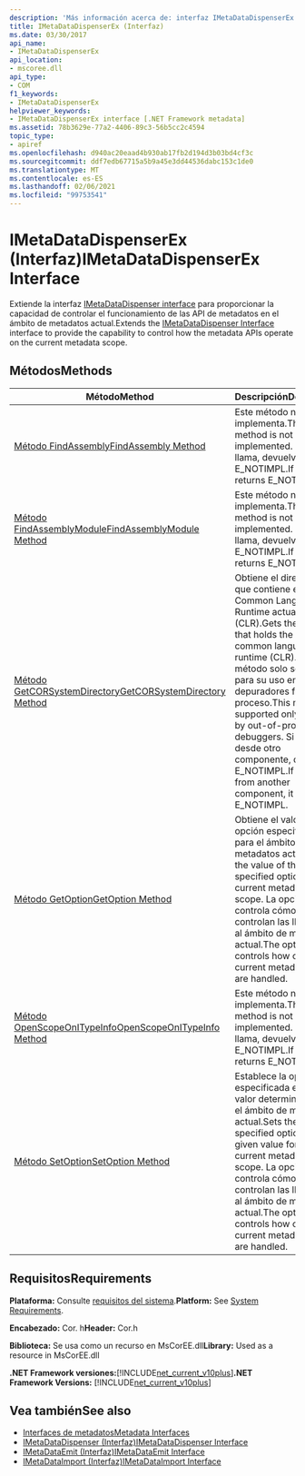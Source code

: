 ```yaml
---
description: 'Más información acerca de: interfaz IMetaDataDispenserEx'
title: IMetaDataDispenserEx (Interfaz)
ms.date: 03/30/2017
api_name:
- IMetaDataDispenserEx
api_location:
- mscoree.dll
api_type:
- COM
f1_keywords:
- IMetaDataDispenserEx
helpviewer_keywords:
- IMetaDataDispenserEx interface [.NET Framework metadata]
ms.assetid: 78b3629e-77a2-4406-89c3-56b5cc2c4594
topic_type:
- apiref
ms.openlocfilehash: d940ac20eaad4b930ab17fb2d194d3b03bd4cf3c
ms.sourcegitcommit: ddf7edb67715a5b9a45e3dd44536dabc153c1de0
ms.translationtype: MT
ms.contentlocale: es-ES
ms.lasthandoff: 02/06/2021
ms.locfileid: "99753541"
---
```

# <a name="imetadatadispenserex-interface"></a><span data-ttu-id="37b4b-103">IMetaDataDispenserEx (Interfaz)</span><span class="sxs-lookup"><span data-stu-id="37b4b-103">IMetaDataDispenserEx Interface</span></span>

<span data-ttu-id="37b4b-104">Extiende la interfaz [IMetaDataDispenser interface](imetadatadispenser-interface.md) para proporcionar la capacidad de controlar el funcionamiento de las API de metadatos en el ámbito de metadatos actual.</span><span class="sxs-lookup"><span data-stu-id="37b4b-104">Extends the [IMetaDataDispenser Interface](imetadatadispenser-interface.md) interface to provide the capability to control how the metadata APIs operate on the current metadata scope.</span></span>  
  
## <a name="methods"></a><span data-ttu-id="37b4b-105">Métodos</span><span class="sxs-lookup"><span data-stu-id="37b4b-105">Methods</span></span>  
  
|<span data-ttu-id="37b4b-106">Método</span><span class="sxs-lookup"><span data-stu-id="37b4b-106">Method</span></span>|<span data-ttu-id="37b4b-107">Descripción</span><span class="sxs-lookup"><span data-stu-id="37b4b-107">Description</span></span>|  
|------------|-----------------|  
|[<span data-ttu-id="37b4b-108">Método FindAssembly</span><span class="sxs-lookup"><span data-stu-id="37b4b-108">FindAssembly Method</span></span>](imetadatadispenserex-findassembly-method.md)|<span data-ttu-id="37b4b-109">Este método no se implementa.</span><span class="sxs-lookup"><span data-stu-id="37b4b-109">This method is not implemented.</span></span> <span data-ttu-id="37b4b-110">Si se llama, devuelve E_NOTIMPL.</span><span class="sxs-lookup"><span data-stu-id="37b4b-110">If called, it returns E_NOTIMPL.</span></span>|  
|[<span data-ttu-id="37b4b-111">Método FindAssemblyModule</span><span class="sxs-lookup"><span data-stu-id="37b4b-111">FindAssemblyModule Method</span></span>](imetadatadispenserex-findassemblymodule-method.md)|<span data-ttu-id="37b4b-112">Este método no se implementa.</span><span class="sxs-lookup"><span data-stu-id="37b4b-112">This method is not implemented.</span></span> <span data-ttu-id="37b4b-113">Si se llama, devuelve E_NOTIMPL.</span><span class="sxs-lookup"><span data-stu-id="37b4b-113">If called, it returns E_NOTIMPL.</span></span>|  
|[<span data-ttu-id="37b4b-114">Método GetCORSystemDirectory</span><span class="sxs-lookup"><span data-stu-id="37b4b-114">GetCORSystemDirectory Method</span></span>](imetadatadispenserex-getcorsystemdirectory-method.md)|<span data-ttu-id="37b4b-115">Obtiene el directorio que contiene el Common Language Runtime actual (CLR).</span><span class="sxs-lookup"><span data-stu-id="37b4b-115">Gets the directory that holds the current common language runtime (CLR).</span></span> <span data-ttu-id="37b4b-116">Este método solo se admite para su uso en depuradores fuera de proceso.</span><span class="sxs-lookup"><span data-stu-id="37b4b-116">This method is supported only for use by out-of-process debuggers.</span></span> <span data-ttu-id="37b4b-117">Si se llama desde otro componente, devolverá E_NOTIMPL.</span><span class="sxs-lookup"><span data-stu-id="37b4b-117">If called from another component, it will return E_NOTIMPL.</span></span>|  
|[<span data-ttu-id="37b4b-118">Método GetOption</span><span class="sxs-lookup"><span data-stu-id="37b4b-118">GetOption Method</span></span>](imetadatadispenserex-getoption-method.md)|<span data-ttu-id="37b4b-119">Obtiene el valor de la opción especificada para el ámbito de metadatos actual.</span><span class="sxs-lookup"><span data-stu-id="37b4b-119">Gets the value of the specified option for the current metadata scope.</span></span> <span data-ttu-id="37b4b-120">La opción controla cómo se controlan las llamadas al ámbito de metadatos actual.</span><span class="sxs-lookup"><span data-stu-id="37b4b-120">The option controls how calls to the current metadata scope are handled.</span></span>|  
|[<span data-ttu-id="37b4b-121">Método OpenScopeOnITypeInfo</span><span class="sxs-lookup"><span data-stu-id="37b4b-121">OpenScopeOnITypeInfo Method</span></span>](imetadatadispenserex-openscopeonitypeinfo-method.md)|<span data-ttu-id="37b4b-122">Este método no se implementa.</span><span class="sxs-lookup"><span data-stu-id="37b4b-122">This method is not implemented.</span></span> <span data-ttu-id="37b4b-123">Si se llama, devuelve E_NOTIMPL.</span><span class="sxs-lookup"><span data-stu-id="37b4b-123">If called, it returns E_NOTIMPL.</span></span>|  
|[<span data-ttu-id="37b4b-124">Método SetOption</span><span class="sxs-lookup"><span data-stu-id="37b4b-124">SetOption Method</span></span>](imetadatadispenserex-setoption-method.md)|<span data-ttu-id="37b4b-125">Establece la opción especificada en un valor determinado para el ámbito de metadatos actual.</span><span class="sxs-lookup"><span data-stu-id="37b4b-125">Sets the specified option to a given value for the current metadata scope.</span></span> <span data-ttu-id="37b4b-126">La opción controla cómo se controlan las llamadas al ámbito de metadatos actual.</span><span class="sxs-lookup"><span data-stu-id="37b4b-126">The option controls how calls to the current metadata scope are handled.</span></span>|  
  
## <a name="requirements"></a><span data-ttu-id="37b4b-127">Requisitos</span><span class="sxs-lookup"><span data-stu-id="37b4b-127">Requirements</span></span>  

 <span data-ttu-id="37b4b-128">**Plataforma:** Consulte [requisitos del sistema](../../get-started/system-requirements.md).</span><span class="sxs-lookup"><span data-stu-id="37b4b-128">**Platform:** See [System Requirements](../../get-started/system-requirements.md).</span></span>  
  
 <span data-ttu-id="37b4b-129">**Encabezado:** Cor. h</span><span class="sxs-lookup"><span data-stu-id="37b4b-129">**Header:** Cor.h</span></span>  
  
 <span data-ttu-id="37b4b-130">**Biblioteca:** Se usa como un recurso en MsCorEE.dll</span><span class="sxs-lookup"><span data-stu-id="37b4b-130">**Library:** Used as a resource in MsCorEE.dll</span></span>  
  
 <span data-ttu-id="37b4b-131">**.NET Framework versiones:**[!INCLUDE[net_current_v10plus](../../../../includes/net-current-v10plus-md.md)]</span><span class="sxs-lookup"><span data-stu-id="37b4b-131">**.NET Framework Versions:** [!INCLUDE[net_current_v10plus](../../../../includes/net-current-v10plus-md.md)]</span></span>  
  
## <a name="see-also"></a><span data-ttu-id="37b4b-132">Vea también</span><span class="sxs-lookup"><span data-stu-id="37b4b-132">See also</span></span>

- [<span data-ttu-id="37b4b-133">Interfaces de metadatos</span><span class="sxs-lookup"><span data-stu-id="37b4b-133">Metadata Interfaces</span></span>](metadata-interfaces.md)
- [<span data-ttu-id="37b4b-134">IMetaDataDispenser (Interfaz)</span><span class="sxs-lookup"><span data-stu-id="37b4b-134">IMetaDataDispenser Interface</span></span>](imetadatadispenser-interface.md)
- [<span data-ttu-id="37b4b-135">IMetaDataEmit (Interfaz)</span><span class="sxs-lookup"><span data-stu-id="37b4b-135">IMetaDataEmit Interface</span></span>](imetadataemit-interface.md)
- [<span data-ttu-id="37b4b-136">IMetaDataImport (Interfaz)</span><span class="sxs-lookup"><span data-stu-id="37b4b-136">IMetaDataImport Interface</span></span>](imetadataimport-interface.md)
